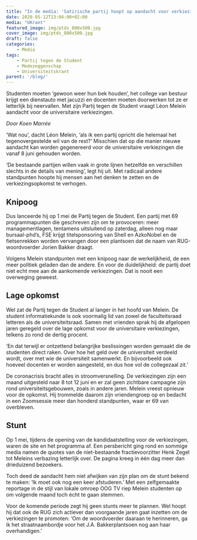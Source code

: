 ```yaml
---
title: "In de media: 'Satirische partij hoopt op aandacht voor verkiezingen'"
date: 2020-05-12T13:04:00+02:00
media: "UKrant"
featured_image: img/ptds_800x500.jpg
cover_image: img/ptds_800x500.jpg
draft: false
categories: 
    - Media
tags:
    - Partij tegen de Student
    - Medezeggenschap
    - Universiteitskrant
parent: '/blog/'
---
```


Studenten moeten ‘gewoon weer hun bek houden’, het college van bestuur krijgt een dienstauto met jacuzzi en docenten moeten doorwerken tot ze er letterlijk bij neervallen. Met zijn Partij tegen de Student vraagt Léon Melein aandacht voor de universitaire verkiezingen.

_Door Koen Marrée_

‘Wat nou’, dacht Léon Melein, ‘als ik een partij opricht die helemaal het tegenovergestelde wil van de rest?’ Misschien dat op die manier nieuwe aandacht kan worden gegenereerd voor de universitaire verkiezingen die vanaf 8 juni gehouden worden. 

‘De bestaande partijen willen vaak in grote lijnen hetzelfde en verschillen slechts in de details van mening’, legt hij uit. Met radicaal andere standpunten hoopte hij mensen aan het denken te zetten en de verkiezingsopkomst te verhogen.

## Knipoog
Dus lanceerde hij op 1 mei de Partij tegen de Student. Een partij met 69 programmapunten die geschreven zijn om te provoceren: meer managementlagen, tentamens uitsluitend op zaterdag, alleen nog maar bursaal-phd’s, FSE krijgt titelsponsoring van Shell en AzkoNobel en de fietsenrekken worden vervangen door een plantsoen dat de naam van RUG-woordvoerder Jorien Bakker draagt. 

Volgens Melein standpunten met een knipoog naar de werkelijkheid, de een meer politiek geladen dan de andere. En voor de duidelijkheid: de partij doet niet echt mee aan de aankomende verkiezingen. Dat is nooit een overweging geweest.

## Lage opkomst
Wel zat de Partij tegen de Student al langer in het hoofd van Melein. De student informatiekunde is ook voormalig lid van zowel de faculteitsraad letteren als de universiteitsraad. Samen met vrienden sprak hij de afgelopen jaren geregeld over de lage opkomst voor de universitaire verkiezingen, telkens zo rond de dertig procent. 

‘En dat terwijl er ontzettend belangrijke beslissingen worden gemaakt die de studenten direct raken. Over hoe het geld over de universiteit verdeeld wordt, over met wie de universiteit samenwerkt. En bijvoorbeeld ook hoeveel docenten er worden aangesteld, en dus hoe vol de collegezaal zit.’

De coronacrisis bracht alles in stroomversnelling. De verkiezingen zijn een maand uitgesteld naar 8 tot 12 juni en er zal geen zichtbare campagne zijn rond universiteitsgebouwen, zoals in andere jaren. Melein vreest opnieuw voor de opkomst. Hij trommelde daarom zijn vriendengroep op en bedacht in een Zoomsessie meer dan honderd standpunten, waar er 69 van overbleven.

## Stunt
Op 1 mei, tijdens de opening van de kandidaatstelling voor de verkiezingen, waren de site en het programma af. Een persbericht ging rond en sommige media namen de quotes van de niet-bestaande fractievoorzitter Henk Zegel tot Meleins verbazing letterlijk over. De pagina kreeg in één dag meer dan drieduizend bezoekers. 

Toch deed de aandacht hem niet afwijken van zijn plan om de stunt bekend te maken: ‘Ik moet ook nog een keer afstuderen.’ Met een zelfgemaakte reportage in de stijl van lokale omroep OOG TV riep Melein studenten op om volgende maand toch écht te gaan stemmen.

Voor de komende periode zegt hij geen stunts meer te plannen. Wel hoopt hij dat ook de RUG zich actiever dan voorgaande jaren gaat inzetten om de verkiezingen te promoten: ‘Om de woordvoerder daaraan te herinneren, ga ik het straatnaambordje voor het J.A. Bakkerplantsoen nog aan haar overhandigen.’

